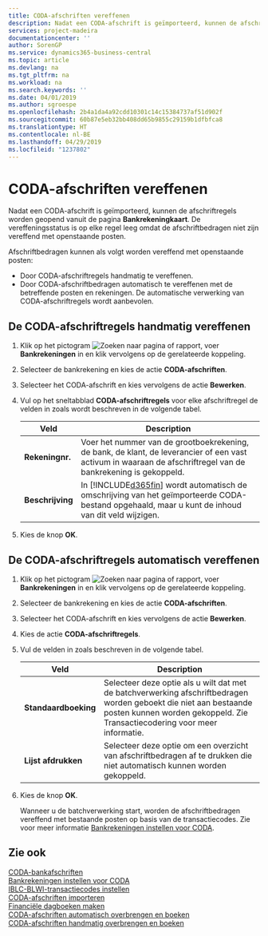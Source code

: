 ```yaml
---
title: CODA-afschriften vereffenen
description: Nadat een CODA-afschrift is geïmporteerd, kunnen de afschriftregels worden geopend vanuit de pagina Bankrekeningkaart. De vereffeningsstatus is op elke regel leeg omdat de afschriftbedragen niet zijn vereffend met openstaande posten.
services: project-madeira
documentationcenter: ''
author: SorenGP
ms.service: dynamics365-business-central
ms.topic: article
ms.devlang: na
ms.tgt_pltfrm: na
ms.workload: na
ms.search.keywords: ''
ms.date: 04/01/2019
ms.author: sgroespe
ms.openlocfilehash: 2b4a1da4a92cdd10301c14c15384737af51d902f
ms.sourcegitcommit: 60b87e5eb32bb408dd65b9855c29159b1dfbfca8
ms.translationtype: HT
ms.contentlocale: nl-BE
ms.lasthandoff: 04/29/2019
ms.locfileid: "1237802"
---
```

# <a name="apply-coda-statements"></a>CODA-afschriften vereffenen
Nadat een CODA-afschrift is geïmporteerd, kunnen de afschriftregels worden geopend vanuit de pagina **Bankrekeningkaart**. De vereffeningsstatus is op elke regel leeg omdat de afschriftbedragen niet zijn vereffend met openstaande posten.  

Afschriftbedragen kunnen als volgt worden vereffend met openstaande posten:  

-   Door CODA-afschriftregels handmatig te vereffenen.  
-   Door CODA-afschriftbedragen automatisch te vereffenen met de betreffende posten en rekeningen. De automatische verwerking van CODA-afschriftregels wordt aanbevolen.  

## <a name="to-manually-apply-the-coda-statement-lines"></a>De CODA-afschriftregels handmatig vereffenen  

1.  Klik op het pictogram ![Zoeken naar pagina of rapport](../../media/ui-search/search_small.png "pictogram Zoeken naar pagina of rapport"), voer **Bankrekeningen** in en klik vervolgens op de gerelateerde koppeling.  
2.  Selecteer de bankrekening en kies de actie **CODA-afschriften**.  
3.  Selecteer het CODA-afschrift en kies vervolgens de actie **Bewerken**.  
4.  Vul op het sneltabblad **CODA-afschriftregels** voor elke afschriftregel de velden in zoals wordt beschreven in de volgende tabel.  

    |Veld|Description|  
    |---------------------------------|---------------------------------------|  
    |**Rekeningnr.**|Voer het nummer van de grootboekrekening, de bank, de klant, de leverancier of een vast activum in waaraan de afschriftregel van de bankrekening is gekoppeld.|  
    |**Beschrijving**|In [!INCLUDE[d365fin](../../includes/d365fin_md.md)] wordt automatisch de omschrijving van het geïmporteerde CODA-bestand opgehaald, maar u kunt de inhoud van dit veld wijzigen.|  

5.  Kies de knop **OK**.  

## <a name="to-automatically-apply-the-coda-statement-lines"></a>De CODA-afschriftregels automatisch vereffenen  

1.  Klik op het pictogram ![Zoeken naar pagina of rapport](../../media/ui-search/search_small.png "pictogram Zoeken naar pagina of rapport"), voer **Bankrekeningen** in en klik vervolgens op de gerelateerde koppeling.  
2.  Selecteer de bankrekening en kies de actie **CODA-afschriften**.  
3.  Selecteer het CODA-afschrift en kies vervolgens de actie **Bewerken**.  
4.  Kies de actie **CODA-afschriftregels**.  
5.  Vul de velden in zoals beschreven in de volgende tabel.  

    |Veld|Description|  
    |---------------------------------|---------------------------------------|  
    |**Standaardboeking**|Selecteer deze optie als u wilt dat met de batchverwerking afschriftbedragen worden geboekt die niet aan bestaande posten kunnen worden gekoppeld. Zie Transactiecodering voor meer informatie.|  
    |**Lijst afdrukken**|Selecteer deze optie om een overzicht van afschriftbedragen af te drukken die niet automatisch kunnen worden gekoppeld.|  

6.  Kies de knop **OK**.  

    Wanneer u de batchverwerking start, worden de afschriftbedragen vereffend met bestaande posten op basis van de transactiecodes. Zie voor meer informatie [Bankrekeningen instellen voor CODA](how-to-set-up-bank-accounts-for-coda.md).  

## <a name="see-also"></a>Zie ook  
 [CODA-bankafschriften](coda-bank-statements.md)   
 [Bankrekeningen instellen voor CODA](how-to-set-up-bank-accounts-for-coda.md)   
 [IBLC-BLWI-transactiecodes instellen](how-to-set-up-iblc-blwi-transaction-codes.md)   
 [CODA-afschriften importeren](how-to-import-coda-statements.md)   
 [Financiële dagboeken maken](how-to-create-financial-journals.md)   
 [CODA-afschriften automatisch overbrengen en boeken](how-to-automatically-transfer-and-post-coda-statements.md)   
 [CODA-afschriften handmatig overbrengen en boeken](how-to-manually-transfer-and-post-coda-statements.md)
